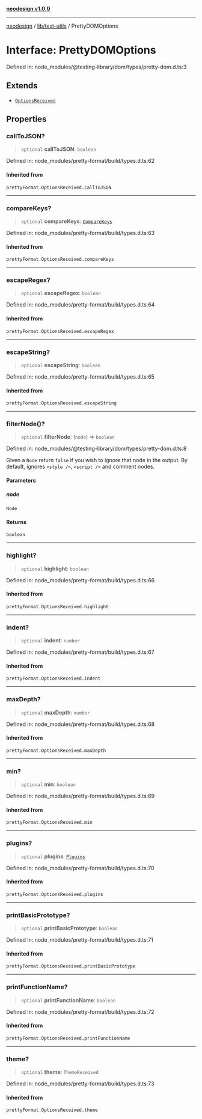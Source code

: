 [**neodesign v1.0.0**](../../../README.md)

***

[neodesign](../../../modules.md) / [lib/test-utils](../README.md) / PrettyDOMOptions

# Interface: PrettyDOMOptions

Defined in: node\_modules/@testing-library/dom/types/pretty-dom.d.ts:3

## Extends

- [`OptionsReceived`](../namespaces/prettyFormat/type-aliases/OptionsReceived.md)

## Properties

### callToJSON?

> `optional` **callToJSON**: `boolean`

Defined in: node\_modules/pretty-format/build/types.d.ts:62

#### Inherited from

`prettyFormat.OptionsReceived.callToJSON`

***

### compareKeys?

> `optional` **compareKeys**: [`CompareKeys`](../namespaces/prettyFormat/type-aliases/CompareKeys.md)

Defined in: node\_modules/pretty-format/build/types.d.ts:63

#### Inherited from

`prettyFormat.OptionsReceived.compareKeys`

***

### escapeRegex?

> `optional` **escapeRegex**: `boolean`

Defined in: node\_modules/pretty-format/build/types.d.ts:64

#### Inherited from

`prettyFormat.OptionsReceived.escapeRegex`

***

### escapeString?

> `optional` **escapeString**: `boolean`

Defined in: node\_modules/pretty-format/build/types.d.ts:65

#### Inherited from

`prettyFormat.OptionsReceived.escapeString`

***

### filterNode()?

> `optional` **filterNode**: (`node`) => `boolean`

Defined in: node\_modules/@testing-library/dom/types/pretty-dom.d.ts:8

Given a `Node` return `false` if you wish to ignore that node in the output.
By default, ignores `<style />`, `<script />` and comment nodes.

#### Parameters

##### node

`Node`

#### Returns

`boolean`

***

### highlight?

> `optional` **highlight**: `boolean`

Defined in: node\_modules/pretty-format/build/types.d.ts:66

#### Inherited from

`prettyFormat.OptionsReceived.highlight`

***

### indent?

> `optional` **indent**: `number`

Defined in: node\_modules/pretty-format/build/types.d.ts:67

#### Inherited from

`prettyFormat.OptionsReceived.indent`

***

### maxDepth?

> `optional` **maxDepth**: `number`

Defined in: node\_modules/pretty-format/build/types.d.ts:68

#### Inherited from

`prettyFormat.OptionsReceived.maxDepth`

***

### min?

> `optional` **min**: `boolean`

Defined in: node\_modules/pretty-format/build/types.d.ts:69

#### Inherited from

`prettyFormat.OptionsReceived.min`

***

### plugins?

> `optional` **plugins**: [`Plugins`](../namespaces/prettyFormat/type-aliases/Plugins.md)

Defined in: node\_modules/pretty-format/build/types.d.ts:70

#### Inherited from

`prettyFormat.OptionsReceived.plugins`

***

### printBasicPrototype?

> `optional` **printBasicPrototype**: `boolean`

Defined in: node\_modules/pretty-format/build/types.d.ts:71

#### Inherited from

`prettyFormat.OptionsReceived.printBasicPrototype`

***

### printFunctionName?

> `optional` **printFunctionName**: `boolean`

Defined in: node\_modules/pretty-format/build/types.d.ts:72

#### Inherited from

`prettyFormat.OptionsReceived.printFunctionName`

***

### theme?

> `optional` **theme**: `ThemeReceived`

Defined in: node\_modules/pretty-format/build/types.d.ts:73

#### Inherited from

`prettyFormat.OptionsReceived.theme`
